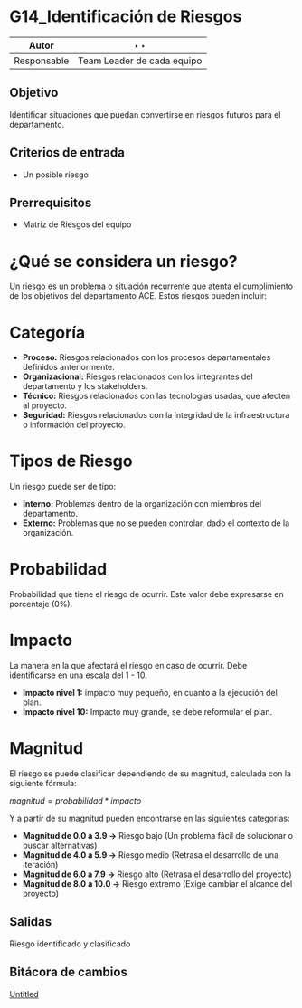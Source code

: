# G14_Identificación de Riesgos

| Autor | ‣ ‣  |
| --- | --- |
| Responsable | Team Leader de cada equipo |

## Objetivo

Identificar situaciones que puedan convertirse en riesgos futuros para el departamento.

## **Criterios de entrada**

- Un posible riesgo

## Prerrequisitos

- Matriz de Riesgos del equipo

# ¿Qué se considera un riesgo?

Un riesgo es un problema o situación recurrente que atenta el cumplimiento de los objetivos del departamento ACE. Estos riesgos pueden incluir:

# Categoría

- **Proceso:** Riesgos relacionados con los procesos departamentales definidos anteriormente.
- **Organizacional:** Riesgos relacionados con los integrantes del departamento y los stakeholders.
- **Técnico:** Riesgos relacionados con las tecnologías usadas, que afecten al proyecto.
- **Seguridad:** Riesgos relacionados con la integridad de la infraestructura o información del proyecto.

# Tipos de Riesgo

Un riesgo puede ser de tipo:

- **Interno:** Problemas dentro de la organización con miembros del departamento.
- **Externo:** Problemas que no se pueden controlar, dado el contexto de la organización.

# Probabilidad

Probabilidad que tiene el riesgo de ocurrir. Este valor debe expresarse en porcentaje (0%).

# Impacto

La manera en la que afectará el riesgo en caso de ocurrir. Debe identificarse en una escala del 1 - 10.

- **Impacto nivel 1:** impacto muy pequeño, en cuanto a la ejecución del plan.
- **Impacto nivel 10:** Impacto muy grande, se debe reformular el plan.

# Magnitud

El riesgo se puede clasificar dependiendo de su magnitud, calculada con la siguiente fórmula:

$magnitud = probabilidad * impacto$

Y a partir de su magnitud pueden encontrarse en las siguientes categorías:

- **Magnitud de 0.0 a 3.9 →** Riesgo bajo (Un problema fácil de solucionar o buscar alternativas)
- **Magnitud de 4.0 a 5.9 →** Riesgo medio (Retrasa el desarrollo de una iteración)
- **Magnitud de 6.0 a 7.9 →** Riesgo alto (Retrasa el desarrollo del proyecto)
- **Magnitud de 8.0 a 10.0 →** Riesgo extremo (Exige cambiar el alcance del proyecto)

## Salidas

Riesgo identificado y clasificado

## Bitácora de cambios

[Untitled](G14_Identificacio%CC%81n%20de%20Riesgos%20768277ee6a8042a4abd8023ebf31dd10/Untitled%20Database%200fd19f3eb4614b2e8da7c216b6442580.csv)